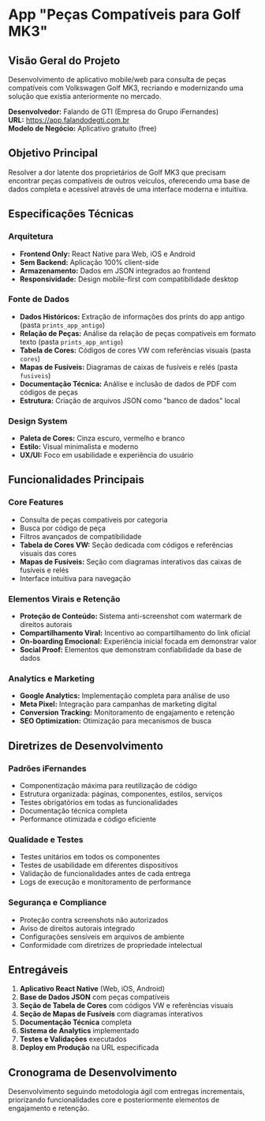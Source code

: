 # App "Peças Compatíveis para Golf MK3"

## Visão Geral do Projeto
Desenvolvimento de aplicativo mobile/web para consulta de peças compatíveis com Volkswagen Golf MK3, recriando e modernizando uma solução que existia anteriormente no mercado.

**Desenvolvedor:** Falando de GTI (Empresa do Grupo iFernandes)  
**URL:** https://app.falandodegti.com.br  
**Modelo de Negócio:** Aplicativo gratuito (free)

## Objetivo Principal
Resolver a dor latente dos proprietários de Golf MK3 que precisam encontrar peças compatíveis de outros veículos, oferecendo uma base de dados completa e acessível através de uma interface moderna e intuitiva.

## Especificações Técnicas

### Arquitetura
- **Frontend Only:** React Native para Web, iOS e Android
- **Sem Backend:** Aplicação 100% client-side
- **Armazenamento:** Dados em JSON integrados ao frontend
- **Responsividade:** Design mobile-first com compatibilidade desktop

### Fonte de Dados
- **Dados Históricos:** Extração de informações dos prints do app antigo (pasta `prints_app_antigo`)
- **Relação de Peças:** Análise da relação de peças compatíveis em formato texto (pasta `prints_app_antigo`)
- **Tabela de Cores:** Códigos de cores VW com referências visuais (pasta `cores`)
- **Mapas de Fusíveis:** Diagramas de caixas de fusíveis e relés (pasta `fusiveis`)
- **Documentação Técnica:** Análise e inclusão de dados de PDF com códigos de peças
- **Estrutura:** Criação de arquivos JSON como "banco de dados" local

### Design System
- **Paleta de Cores:** Cinza escuro, vermelho e branco
- **Estilo:** Visual minimalista e moderno
- **UX/UI:** Foco em usabilidade e experiência do usuário

## Funcionalidades Principais

### Core Features
- Consulta de peças compatíveis por categoria
- Busca por código de peça
- Filtros avançados de compatibilidade
- **Tabela de Cores VW:** Seção dedicada com códigos e referências visuais das cores
- **Mapas de Fusíveis:** Seção com diagramas interativos das caixas de fusíveis e relés
- Interface intuitiva para navegação

### Elementos Virais e Retenção
- **Proteção de Conteúdo:** Sistema anti-screenshot com watermark de direitos autorais
- **Compartilhamento Viral:** Incentivo ao compartilhamento do link oficial
- **On-boarding Emocional:** Experiência inicial focada em demonstrar valor
- **Social Proof:** Elementos que demonstram confiabilidade da base de dados

### Analytics e Marketing
- **Google Analytics:** Implementação completa para análise de uso
- **Meta Pixel:** Integração para campanhas de marketing digital
- **Conversion Tracking:** Monitoramento de engajamento e retenção
- **SEO Optimization:** Otimização para mecanismos de busca

## Diretrizes de Desenvolvimento

### Padrões iFernandes
- Componentização máxima para reutilização de código
- Estrutura organizada: páginas, componentes, estilos, serviços
- Testes obrigatórios em todas as funcionalidades
- Documentação técnica completa
- Performance otimizada e código eficiente

### Qualidade e Testes
- Testes unitários em todos os componentes
- Testes de usabilidade em diferentes dispositivos
- Validação de funcionalidades antes de cada entrega
- Logs de execução e monitoramento de performance

### Segurança e Compliance
- Proteção contra screenshots não autorizados
- Aviso de direitos autorais integrado
- Configurações sensíveis em arquivos de ambiente
- Conformidade com diretrizes de propriedade intelectual

## Entregáveis
1. **Aplicativo React Native** (Web, iOS, Android)
2. **Base de Dados JSON** com peças compatíveis
3. **Seção de Tabela de Cores** com códigos VW e referências visuais
4. **Seção de Mapas de Fusíveis** com diagramas interativos
5. **Documentação Técnica** completa
6. **Sistema de Analytics** implementado
7. **Testes e Validações** executados
8. **Deploy em Produção** na URL especificada

## Cronograma de Desenvolvimento
Desenvolvimento seguindo metodologia ágil com entregas incrementais, priorizando funcionalidades core e posteriormente elementos de engajamento e retenção.

